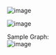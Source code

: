 ![image](https://github.com/itsmohiniii/15DaysOfCode/assets/74259856/363d4eda-8c02-49d5-bb38-f03b7861fd02)

![image](https://github.com/itsmohiniii/15DaysOfCode/assets/74259856/d24f4efc-6a46-4730-a7b8-5126fc5d8c17)

Sample Graph:  
![image](https://github.com/itsmohiniii/15DaysOfCode/assets/74259856/614f346c-8073-4c5b-bc9c-35d75f4511f5)
